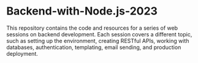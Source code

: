 # Backend-with-Node.js-2023
This repository contains the code and resources for a series of web sessions on backend development. Each session covers a different topic, such as setting up the environment, creating RESTful APIs, working with databases, authentication, templating, email sending, and production deployment. 
